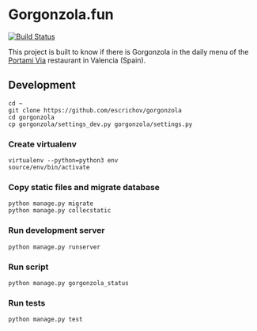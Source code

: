 # Gorgonzola.fun 
[![Build Status](https://travis-ci.org/gorgonzolafun/gorgonzola.svg?branch=master)](https://travis-ci.org/gorgonzolafun/gorgonzola)

This project is built to know if there is Gorgonzola in the daily menu of the [Portami Via](http://daringfireball.net/projects/markdown/syntax) restaurant in Valencia (Spain).

## Development

```
cd ~
git clone https://github.com/escrichov/gorgonzola
cd gorgonzola
cp gorgonzola/settings_dev.py gorgonzola/settings.py
```

### Create virtualenv
```
virtualenv --python=python3 env
source/env/bin/activate
```

### Copy static files and migrate database
```
python manage.py migrate
python manage.py collecstatic
```

### Run development server
```
python manage.py runserver
```

### Run script
```
python manage.py gorgonzola_status
```

### Run tests
```
python manage.py test
```
